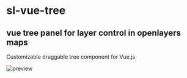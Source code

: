 # sl-vue-tree

## vue tree panel for layer control in openlayers maps

Customizable draggable tree component for Vue.js

![preview](preview.png)
